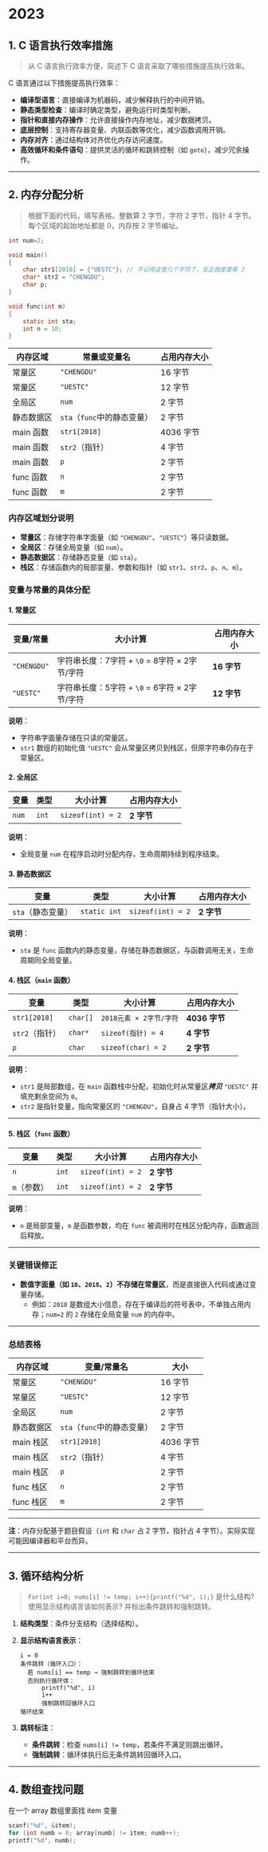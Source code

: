 # 2023

## 1. C 语言执行效率措施

> 从 C 语言执行效率方便，简述下 C 语言采取了哪些措施提高执行效率。

C 语言通过以下措施提高执行效率：

- **编译型语言**：直接编译为机器码，减少解释执行的中间开销。
- **静态类型检查**：编译时确定类型，避免运行时类型判断。
- **指针和直接内存操作**：允许直接操作内存地址，减少数据拷贝。
- **底层控制**：支持寄存器变量、内联函数等优化，减少函数调用开销。
- **内存对齐**：通过结构体对齐优化内存访问速度。
- **高效循环和条件语句**：提供灵活的循环和跳转控制（如 `goto`），减少冗余操作。

---

## 2. 内存分配分析

> 根据下面的代码，填写表格。整数算 2 字节，字符 2 字节，指针 4 字节。每个区域的起始地址都是 0，内存按 2 字节编址。

```c
int num=2;

void main()
{
    char str1[2018] = {"UESTC"}; // 不记得这里几个字符了，反正就是要乘 2
    char* str2 = "CHENGDU";
    char p;
}

void func(int m)
{
    static int sta;
    int n = 10;
}
```

| 内存区域     | 常量或变量名       | 占用内存大小 |
|--------------|--------------------|--------------|
| 常量区       | `"CHENGDU"`        | 16 字节      |
| 常量区       | `"UESTC"`          | 12 字节      |
| 全局区       | `num`              | 2 字节       |
| 静态数据区   | `sta`（`func`中的静态变量） | 2 字节       |
| main 函数    | `str1[2018]`       | 4036 字节    |
| main 函数    | `str2`（指针）     | 4 字节       |
| main 函数    | `p`                | 2 字节       |
| func 函数    | `n`                | 2 字节       |
| func 函数    | `m`                | 2 字节       |

### **内存区域划分说明**

- **常量区**：存储字符串字面量（如 `"CHENGDU"`、`"UESTC"`）等只读数据。
- **全局区**：存储全局变量（如 `num`）。
- **静态数据区**：存储静态变量（如 `sta`）。
- **栈区**：存储函数内的局部变量、参数和指针（如 `str1`、`str2`、`p`、`n`、`m`）。

### **变量与常量的具体分配**

#### **1. 常量区**

| 变量/常量         | 大小计算                     | 占用内存大小 |
|-------------------|-----------------------------|--------------|
| `"CHENGDU"`       | 字符串长度：7字符 + `\0` = 8字符 × 2字节/字符 | **16 字节**  |
| `"UESTC"`         | 字符串长度：5字符 + `\0` = 6字符 × 2字节/字符 | **12 字节**  |

**说明**：

- 字符串字面量存储在只读的常量区。
- `str1` 数组的初始化值 `"UESTC"` 会从常量区拷贝到栈区，但原字符串仍存在于常量区。

#### **2. 全局区**

| 变量              | 类型         | 大小计算          | 占用内存大小 |
|-------------------|-------------|-------------------|--------------|
| `num`             | `int`       | `sizeof(int) = 2` | **2 字节**   |

**说明**：

- 全局变量 `num` 在程序启动时分配内存，生命周期持续到程序结束。

#### **3. 静态数据区**

| 变量              | 类型         | 大小计算          | 占用内存大小 |
|-------------------|-------------|-------------------|--------------|
| `sta`（静态变量） | `static int`| `sizeof(int) = 2` | **2 字节**   |

**说明**：

- `sta` 是 `func` 函数内的静态变量，存储在静态数据区，与函数调用无关，生命周期同全局变量。

#### **4. 栈区（`main` 函数）**

| 变量              | 类型           | 大小计算                     | 占用内存大小 |
|-------------------|---------------|-----------------------------|--------------|
| `str1[2018]`      | `char[]`      | `2018元素 × 2字节/字符`      | **4036 字节**|
| `str2`（指针）    | `char*`       | `sizeof(指针) = 4`          | **4 字节**   |
| `p`               | `char`        | `sizeof(char) = 2`          | **2 字节**   |

**说明**：

- `str1` 是局部数组，在 `main` 函数栈中分配，初始化时从常量区***拷贝*** `"UESTC"` 并填充剩余空间为 `0`。
- `str2` 是指针变量，指向常量区的 `"CHENGDU"`，自身占 4 字节（指针大小）。

---

#### **5. 栈区（`func` 函数）**

| 变量              | 类型         | 大小计算          | 占用内存大小 |
|-------------------|-------------|-------------------|--------------|
| `n`               | `int`       | `sizeof(int) = 2` | **2 字节**   |
| `m`（参数）       | `int`       | `sizeof(int) = 2` | **2 字节**   |

**说明**：

- `n` 是局部变量，`m` 是函数参数，均在 `func` 被调用时在栈区分配内存，函数返回后释放。

---

### **关键错误修正**

- **数值字面量（如 `10`、`2018`、`2`）不存储在常量区**，而是直接嵌入代码或通过变量存储。
  - 例如：`2018` 是数组大小信息，存在于编译后的符号表中，不单独占用内存；`num=2` 的 `2` 存储在全局变量 `num` 的内存中。

---

### **总结表格**

| 内存区域     | 变量/常量名              | 大小       |
|--------------|--------------------------|------------|
| 常量区       | `"CHENGDU"`              | 16 字节    |
| 常量区       | `"UESTC"`                | 12 字节    |
| 全局区       | `num`                    | 2 字节     |
| 静态数据区   | `sta`（`func`中的静态变量）| 2 字节    |
| main 栈区    | `str1[2018]`             | 4036 字节  |
| main 栈区    | `str2`（指针）           | 4 字节     |
| main 栈区    | `p`                      | 2 字节     |
| func 栈区    | `n`                      | 2 字节     |
| func 栈区    | `m`                      | 2 字节     |

---

**注**：内存分配基于题目假设（`int` 和 `char` 占 2 字节，指针占 4 字节）。实际实现可能因编译器和平台而异。

---

## 3. 循环结构分析

> `For(int i=0; nums[i] != temp; i++){printf("%d", i);}` 是什么结构? 使用显示结构语言该如何表示? 并标出条件跳转和强制跳转。

1. **结构类型**：条件分支结构（选择结构）。
2. **显示结构语言表示**：

   ```plaintext
   i = 0
   条件跳转（循环入口）：
     若 nums[i] == temp → 强制跳转到循环结束
     否则执行循环体：
         printf("%d", i)
         i++
         强制跳转回循环入口
   循环结束
   ```

3. **跳转标注**：
   - **条件跳转**：检查 `nums[i] != temp`，若条件不满足则跳出循环。
   - **强制跳转**：循环体执行后无条件跳转回循环入口。

---

## 4. 数组查找问题

在一个 array 数组里面找 item 变量

```c
scanf("%d", &item);
for (int numb = 0; array[numb] != item; numb++);
printf("%d", numb);
```

